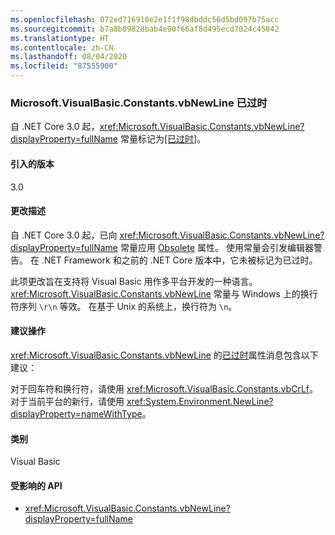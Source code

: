 ```yaml
---
ms.openlocfilehash: 072ed716910e2e1f1f98dbddc56d5bd097b75acc
ms.sourcegitcommit: b7a8b09828bab4e90f66af8d495ecd7024c45042
ms.translationtype: HT
ms.contentlocale: zh-CN
ms.lasthandoff: 08/04/2020
ms.locfileid: "87555900"
---
```

### <a name="microsoftvisualbasicconstantsvbnewline-is-obsolete"></a>Microsoft.VisualBasic.Constants.vbNewLine 已过时

自 .NET Core 3.0 起，<xref:Microsoft.VisualBasic.Constants.vbNewLine?displayProperty=fullName> 常量标记为[\[已过时\]](xref:System.ObsoleteAttribute)。

#### <a name="version-introduced"></a>引入的版本

3.0

#### <a name="change-description"></a>更改描述

自 .NET Core 3.0 起，已向 <xref:Microsoft.VisualBasic.Constants.vbNewLine?displayProperty=fullName> 常量应用 [Obsolete](xref:System.ObsoleteAttribute) 属性。 使用常量会引发编辑器警告。 在 .NET Framework 和之前的 .NET Core 版本中，它未被标记为已过时。

此项更改旨在支持将 Visual Basic 用作多平台开发的一种语言。 <xref:Microsoft.VisualBasic.Constants.vbNewLine> 常量与 Windows 上的换行符序列 `\r\n` 等效。 在基于 Unix 的系统上，换行符为 `\n`。

#### <a name="recommended-action"></a>建议操作

<xref:Microsoft.VisualBasic.Constants.vbNewLine> 的[已过时](xref:System.ObsoleteAttribute)属性消息包含以下建议：

对于回车符和换行符，请使用 <xref:Microsoft.VisualBasic.Constants.vbCrLf>。 对于当前平台的新行，请使用 <xref:System.Environment.NewLine?displayProperty=nameWithType>。

#### <a name="category"></a>类别

Visual Basic

#### <a name="affected-apis"></a>受影响的 API

- <xref:Microsoft.VisualBasic.Constants.vbNewLine?displayProperty=fullName>

<!--

#### Affected APIs

- `F:Microsoft.VisualBasic.Constants.vbNewLine`

-->
